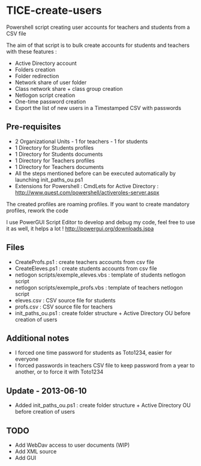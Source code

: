 TICE-create-users
=================

Powershell script creating user accounts for teachers and students from a CSV file

The aim of that script is to bulk create accounts for students and teachers with these features :
- Active Directory account
- Folders creation
- Folder redirection
- Network share of user folder
- Class network share + class group creation
- Netlogon script creation
- One-time password creation
- Export the list of new users in a Timestamped CSV with passwords

Pre-requisites 
--------------
- 2 Organizational Units - 1 for teachers - 1 for students
- 1 Directory for Students profiles
- 1 Directory for Students documents
- 1 Directory for Teachers profiles
- 1 Directory for Teachers documents
- All the steps mentioned before can be executed automatically by launching init_paths_ou.ps1
- Extensions for Powershell : CmdLets for Active Directory : http://www.quest.com/powershell/activeroles-server.aspx

The created profiles are roaming profiles. 
If you want to create mandatory profiles, rework the code

I use PowerGUI Script Editor to develop and debug my code, feel free to use it as well, it helps a lot !
http://powergui.org/downloads.jspa

Files
--------------
- CreateProfs.ps1 : create teachers accounts from csv file
- CreateEleves.ps1 : create students accounts from csv file
- netlogon scripts/exemple_eleves.vbs : template of students netlogon script
- netlogon scripts/exemple_profs.vbs : template of teachers netlogon script
- eleves.csv : CSV source file for students
- profs.csv : CSV source file for teachers
- init_paths_ou.ps1 : create folder structure + Active Directory OU before creation of users

Additional notes
--------------
- I forced one time password for students as Toto1234, easier for everyone
- I forced passwords in teachers CSV file to keep password from a year to another, or to force it with Toto1234

Update - 2013-06-10
--------------
- Added init_paths_ou.ps1 : create folder structure + Active Directory OU before creation of users

TODO
--------------
- Add WebDav access to user documents (WIP)
- Add XML source
- Add GUI

